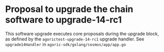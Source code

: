# Proposal to upgrade the chain software to upgrade-14-rc1

This software upgrade executes core proposals during the upgrade block, as
defined by the `agorictest-upgrade-14-rc1` upgrade handler. See `upgrade14Handler` in
`agoric-sdk/golang/cosmos/app/app.go`
